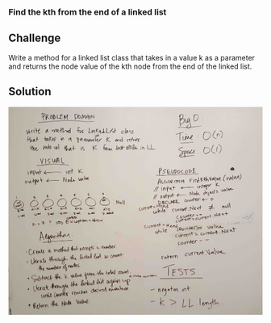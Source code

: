 ### Find the kth from the end of a linked list

## Challenge
Write a method for a linked list class that takes in a value k as a parameter and returns the node value of the kth node from the end of the linked list. 

## Solution
![Whiteboard](../../assets/challenge7.png "Whiteboard image")
